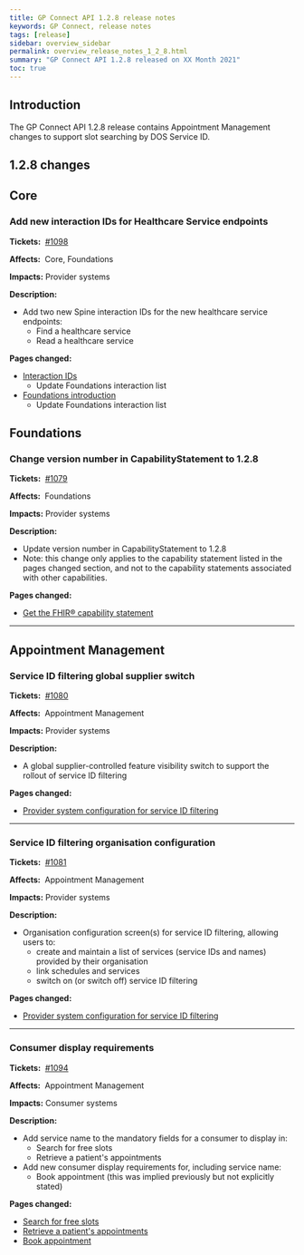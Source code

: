 ```yaml
---
title: GP Connect API 1.2.8 release notes
keywords: GP Connect, release notes
tags: [release]
sidebar: overview_sidebar
permalink: overview_release_notes_1_2_8.html
summary: "GP Connect API 1.2.8 released on XX Month 2021"
toc: true
---
```


## Introduction ##

The GP Connect API 1.2.8 release contains Appointment Management changes to support slot searching by DOS Service ID.

## 1.2.8 changes ##

## Core ##

### Add new interaction IDs for Healthcare Service endpoints ###

**Tickets:**&nbsp; [#1098](https://github.com/nhsconnect/gpconnect/issues/1098)

**Affects:**&nbsp; Core, Foundations

**Impacts:** Provider systems

**Description:**

- Add two new Spine interaction IDs for the new healthcare service endpoints:
  - Find a healthcare service
  - Read a healthcare service

**Pages changed:**

- [Interaction IDs](integration_interaction_ids.html#foundations-interactions)
  - Update Foundations interaction list
- [Foundations introduction](foundations.html#spine-interactions)
  - Update Foundations interaction list

## Foundations ##

### Change version number in CapabilityStatement to 1.2.8 ###

**Tickets:**&nbsp; [#1079](https://github.com/nhsconnect/gpconnect/issues/1079)

**Affects:**&nbsp; Foundations

**Impacts:** Provider systems

**Description:**

- Update version number in CapabilityStatement to 1.2.8
- Note: this change only applies to the capability statement listed in the pages changed section, and not to the capability statements associated with other capabilities.

**Pages changed:**

- [Get the FHIR&reg; capability statement](foundations_use_case_get_the_fhir_capability_statement.html)

---

## Appointment Management ##

### Service ID filtering global supplier switch ###

**Tickets:**&nbsp; [#1080](https://github.com/nhsconnect/gpconnect/issues/1080)

**Affects:**&nbsp; Appointment Management

**Impacts:** Provider systems

**Description:**

- A global supplier-controlled feature visibility switch to support the rollout of service ID filtering

**Pages changed:**

- [Provider system configuration for service ID filtering](appointments_serviceid_configuration.html)

---

### Service ID filtering organisation configuration ###

**Tickets:**&nbsp; [#1081](https://github.com/nhsconnect/gpconnect/issues/1081)

**Affects:**&nbsp; Appointment Management

**Impacts:** Provider systems

**Description:**

- Organisation configuration screen(s) for service ID filtering, allowing users to:
  - create and maintain a list of services (service IDs and names) provided by their organisation
  - link schedules and services
  - switch on (or switch off) service ID filtering

**Pages changed:**

- [Provider system configuration for service ID filtering](appointments_serviceid_configuration.html)

---

### Consumer display requirements ###

**Tickets:**&nbsp; [#1094](https://github.com/nhsconnect/gpconnect/issues/1094)

**Affects:**&nbsp; Appointment Management

**Impacts:** Consumer systems

**Description:**

- Add service name to the mandatory fields for a consumer to display in:
  - Search for free slots
  - Retrieve a patient's appointments
- Add new consumer display requirements for, including service name:
  - Book appointment (this was implied previously but not explicitly stated)

**Pages changed:**

- [Search for free slots](appointments_use_case_search_for_free_slots.html#consumer-display-requirements)
- [Retrieve a patient's appointments](appointments_use_case_retrieve_a_patients_appointments.html#consumer-display-requirements)
- [Book appointment](appointments_use_case_book_an_appointment.html#consumer-display-requirements)
